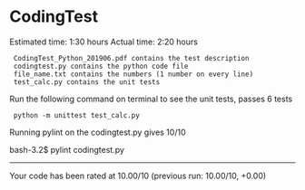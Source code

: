 # CodingTest

Estimated time: 1:30 hours
Actual time: 2:20 hours 

     CodingTest_Python_201906.pdf contains the test description
     codingtest.py contains the python code file
     file_name.txt contains the numbers (1 number on every line)
     test_calc.py contains the unit tests

Run the following command on terminal to see the unit tests, passes 6 tests
           
     python -m unittest test_calc.py

Running pylint on the codingtest.py gives 10/10

bash-3.2$ pylint codingtest.py

--------------------------------------------------------------------
Your code has been rated at 10.00/10 (previous run: 10.00/10, +0.00)
